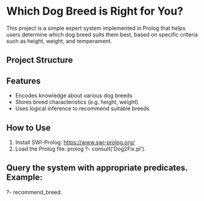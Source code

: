 # Which Dog Breed is Right for You?

This project is a simple expert system implemented in Prolog that helps users determine which dog breed suits them best, based on specific criteria such as height, weight, and temperament.

## Project Structure

## Features

- Encodes knowledge about various dog breeds
- Stores breed characteristics (e.g. height, weight)
- Uses logical inference to recommend suitable breeds

## How to Use

1. Install SWI-Prolog: https://www.swi-prolog.org/
2. Load the Prolog file:
 prolog
?- consult('Dog2Fix.pl').

## Query the system with appropriate predicates. Example:
?- recommend_breed.

